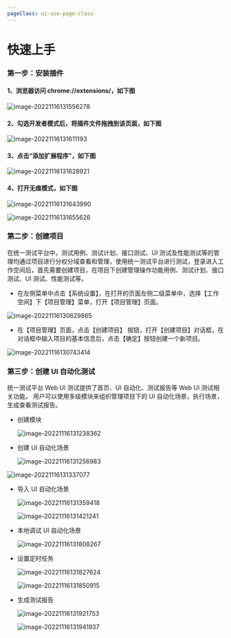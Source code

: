 ```yaml
---
pageClass: ui-use-page-class
---
```


# 快速上手

### 第一步：安装插件

#### 1、浏览器访问 chrome://extensions/，如下图

![image-20221116131556278](./images/image-20221116131556278.png)

#### 2、勾选开发者模式后，将插件文件拖拽到该页面，如下图

![image-20221116131611193](./images/image-20221116131611193.png)

#### 3、点击“添加扩展程序”，如下图

![image-20221116131628921](./images/image-20221116131628921.png)

#### 4、打开无痕模式，如下图

![image-20221116131643990](./images/image-20221116131643990.png)

![image-20221116131655626](./images/image-20221116131655626.png)

### 第二步：创建项目

在统一测试平台中，测试用例、测试计划、接口测试、UI 测试及性能测试等的管理均通过项目进行分权分域查看和管理，使用统一测试平台进行测试，登录进入工作空间后，首先需要创建项目，在项目下创建管理操作功能用例、测试计划、接口测试、UI 测试、性能测试等。

- 在左侧菜单中点击【系统设置】，在打开的页面左侧二级菜单中，选择【工作空间】下【项目管理】菜单，打开【项目管理】页面。

![image-20221116130629865](./images/image-20221116130629865.png)

- 在【项目管理】页面，点击【创建项目】 按钮，打开【创建项目】对话框，在对话框中输入项目的基本信息后，点击【确定】按钮创建一个新项目。

![image-20221116130743414](./images/image-20221116130743414.png)

### 第三步：创建 UI 自动化测试

统一测试平台 Web UI 测试提供了首页、UI 自动化、测试报告等 Web UI 测试相关功能。 用户可以使用多级模块来组织管理项目下的 UI 自动化场景，执行场景，生成查看测试报告。

- 创建模块

  ![image-20221116131238362](./images/image-20221116131238362.png)

- 创建 UI 自动化场景

  ![image-20221116131256983](./images/image-20221116131256983.png)

![image-20221116131337077](./images/image-20221116131337077.png)

- 导入 UI 自动化场景

  ![image-20221116131359418](./images/image-20221116131359418.png)

  ![image-20221116131421241](./images/image-20221116131421241.png)

- 本地调试 UI 自动化场景

  ![image-20221116131808267](./images/image-20221116131808267.png)

- 设置定时任务

  ![image-20221116131827624](./images/image-20221116131827624.png)

  ![image-20221116131850915](./images/image-20221116131850915.png)

- 生成测试报告

  ![image-20221116131921753](./images/image-20221116131921753.png)

  ![image-20221116131941937](./images/image-20221116131941937.png)
